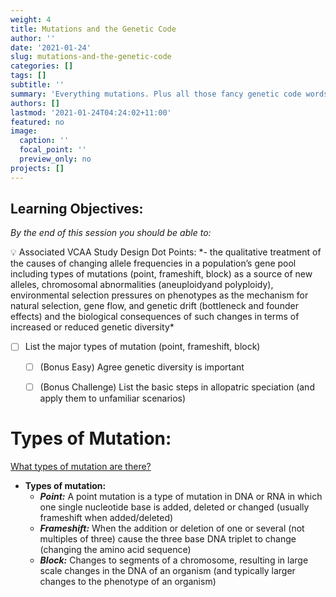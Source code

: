 ```yaml
---
weight: 4
title: Mutations and the Genetic Code
author: ''
date: '2021-01-24'
slug: mutations-and-the-genetic-code
categories: []
tags: []
subtitle: ''
summary: 'Everything mutations. Plus all those fancy genetic code words VCAA loves (redundant, degenerant, universal ...)'
authors: []
lastmod: '2021-01-24T04:24:02+11:00'
featured: no
image:
  caption: ''
  focal_point: ''
  preview_only: no
projects: []
---
```


## Learning Objectives:

*By the end of this session you should be able to:* 


<aside>
💡 Associated VCAA Study Design Dot Points:                                                                                         *- the qualitative treatment of the causes of changing allele frequencies in a population’s gene pool including types of mutations (point, frameshift, block) as a source of new alleles, chromosomal abnormalities (aneuploidyand polyploidy), environmental selection pressures on phenotypes as the mechanism for natural selection, gene flow, and genetic drift (bottleneck and founder effects) and the biological consequences of such changes in terms of increased or reduced genetic diversity*

</aside>

- [ ]  List the major types of mutation (point, frameshift, block)
    - [ ]  (Bonus Easy) Agree genetic diversity is important
    - [ ]  (Bonus Challenge) List the basic steps in allopatric speciation (and apply them to unfamiliar scenarios)
    
    
    
# Types of Mutation:

[What types of mutation are there?](https://embed.polleverywhere.com/multiple_choice_polls/sDq7Uf50gf5twmRhsHhXi?controls=none&short_poll=true)

- **Types of mutation:**
    - ***Point:*** A point mutation is a type of mutation in DNA or RNA in which one single nucleotide base is added, deleted or changed (usually frameshift when added/deleted)
    - ***Frameshift:*** When the addition or deletion of one or several (not multiples of three) cause the three base DNA triplet to change (changing the amino acid sequence)
    - ***Block:*** Changes to segments of a chromosome, resulting in large scale changes in the DNA of an organism (and typically larger changes to the phenotype of an organism)

